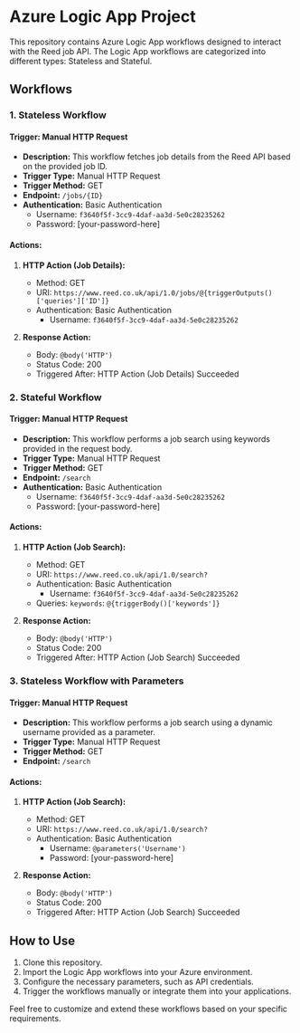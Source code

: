 # Azure Logic App Project

This repository contains Azure Logic App workflows designed to interact with the Reed job API. The Logic App workflows are categorized into different types: Stateless and Stateful.

## Workflows

### 1. Stateless Workflow

#### Trigger: Manual HTTP Request

- **Description:** This workflow fetches job details from the Reed API based on the provided job ID.
- **Trigger Type:** Manual HTTP Request
- **Trigger Method:** GET
- **Endpoint:** `/jobs/{ID}`
- **Authentication:** Basic Authentication
  - Username: `f3640f5f-3cc9-4daf-aa3d-5e0c28235262`
  - Password: [your-password-here]

#### Actions:

1. **HTTP Action (Job Details):**
   - Method: GET
   - URI: `https://www.reed.co.uk/api/1.0/jobs/@{triggerOutputs()['queries']['ID']}`
   - Authentication: Basic Authentication
     - Username: `f3640f5f-3cc9-4daf-aa3d-5e0c28235262`

2. **Response Action:**
   - Body: `@body('HTTP')`
   - Status Code: 200
   - Triggered After: HTTP Action (Job Details) Succeeded

### 2. Stateful Workflow

#### Trigger: Manual HTTP Request

- **Description:** This workflow performs a job search using keywords provided in the request body.
- **Trigger Type:** Manual HTTP Request
- **Trigger Method:** GET
- **Endpoint:** `/search`
- **Authentication:** Basic Authentication
  - Username: `f3640f5f-3cc9-4daf-aa3d-5e0c28235262`
  - Password: [your-password-here]

#### Actions:

1. **HTTP Action (Job Search):**
   - Method: GET
   - URI: `https://www.reed.co.uk/api/1.0/search?`
   - Authentication: Basic Authentication
     - Username: `f3640f5f-3cc9-4daf-aa3d-5e0c28235262`
   - Queries: `keywords`: `@{triggerBody()['keywords']}`

2. **Response Action:**
   - Body: `@body('HTTP')`
   - Status Code: 200
   - Triggered After: HTTP Action (Job Search) Succeeded

### 3. Stateless Workflow with Parameters

#### Trigger: Manual HTTP Request

- **Description:** This workflow performs a job search using a dynamic username provided as a parameter.
- **Trigger Type:** Manual HTTP Request
- **Trigger Method:** GET
- **Endpoint:** `/search`

#### Actions:

1. **HTTP Action (Job Search):**
   - Method: GET
   - URI: `https://www.reed.co.uk/api/1.0/search?`
   - Authentication: Basic Authentication
     - Username: `@parameters('Username')`
     - Password: [your-password-here]

2. **Response Action:**
   - Body: `@body('HTTP')`
   - Status Code: 200
   - Triggered After: HTTP Action (Job Search) Succeeded

## How to Use

1. Clone this repository.
2. Import the Logic App workflows into your Azure environment.
3. Configure the necessary parameters, such as API credentials.
4. Trigger the workflows manually or integrate them into your applications.

Feel free to customize and extend these workflows based on your specific requirements.

